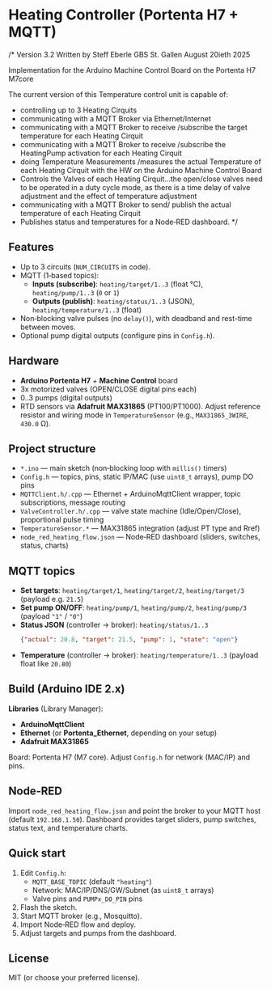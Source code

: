 # Heating Controller (Portenta H7 + MQTT)
/*
Version 3.2 Written by Steff Eberle GBS St. Gallen August 20ieth 2025

Implementation for the Arduino Machine Control Board on the Portenta H7 M7core

The current version of this Temperature control unit is capable of:
- controlling up to 3 Heating Cirquits
- communicating with a MQTT Broker via Ethernet/Internet
- communicating with a MQTT Broker to receive /subscribe the target temperature for each Heating Cirquit
- communicating with a MQTT Broker to receive /subscribe the HeatingPump activation for each Heating Cirquit
- doing Temperature Measurements /measures the actual Temperature of each Heating Cirquit with the HW on the Arduino Machine Control Board
- Controls the Valves of each Heating Cirquit...the open/close valves need to be operated in a duty cycle mode, as there is a time delay 
of valve adjustment and the effect of temperature adjustment
- communicating with a MQTT Broker to send/ publish the actual temperature of each Heating Cirquit
- Publishes status and temperatures for a Node‑RED dashboard.
*/


## Features
- Up to 3 circuits (`NUM_CIRCUITS` in code).
- MQTT (1‑based topics):
  - **Inputs (subscribe)**: `heating/target/1..3` (float °C), `heating/pump/1..3` (`0` or `1`)
  - **Outputs (publish)**: `heating/status/1..3` (JSON), `heating/temperature/1..3` (float)
- Non‑blocking valve pulses (no `delay()`), with deadband and rest-time between moves.
- Optional pump digital outputs (configure pins in `Config.h`).

## Hardware
- **Arduino Portenta H7** + **Machine Control** board
- 3x motorized valves (OPEN/CLOSE digital pins each)
- 0..3 pumps (digital outputs)
- RTD sensors via **Adafruit MAX31865** (PT100/PT1000). Adjust reference resistor and wiring mode in `TemperatureSensor` (e.g., `MAX31865_3WIRE`, `430.0` Ω).

## Project structure
- `*.ino` — main sketch (non‑blocking loop with `millis()` timers)
- `Config.h` — topics, pins, static IP/MAC (use `uint8_t` arrays), pump DO pins
- `MQTTClient.h/.cpp` — Ethernet + ArduinoMqttClient wrapper, topic subscriptions, message routing
- `ValveController.h/.cpp` — valve state machine (Idle/Open/Close), proportional pulse timing
- `TemperatureSensor.*` — MAX31865 integration (adjust PT type and Rref)
- `node_red_heating_flow.json` — Node‑RED dashboard (sliders, switches, status, charts)

## MQTT topics
- **Set targets**: `heating/target/1`, `heating/target/2`, `heating/target/3`  (payload e.g. `21.5`)
- **Set pump ON/OFF**: `heating/pump/1`, `heating/pump/2`, `heating/pump/3`  (payload `"1"` / `"0"`)
- **Status JSON** (controller → broker): `heating/status/1..3`
  ```json
  {"actual": 20.8, "target": 21.5, "pump": 1, "state": "open"}
  ```
- **Temperature** (controller → broker): `heating/temperature/1..3` (payload float like `20.80`)

## Build (Arduino IDE 2.x)
**Libraries** (Library Manager):
- **ArduinoMqttClient**
- **Ethernet** (or **Portenta_Ethernet**, depending on your setup)
- **Adafruit MAX31865**

Board: Portenta H7 (M7 core).
Adjust `Config.h` for network (MAC/IP) and pins.

## Node‑RED
Import `node_red_heating_flow.json` and point the broker to your MQTT host (default `192.168.1.50`).
Dashboard provides target sliders, pump switches, status text, and temperature charts.

## Quick start
1. Edit `Config.h`:
   - `MQTT_BASE_TOPIC` (default `"heating"`)
   - Network: MAC/IP/DNS/GW/Subnet (as `uint8_t` arrays)
   - Valve pins and `PUMPx_DO_PIN` pins
2. Flash the sketch.
3. Start MQTT broker (e.g., Mosquitto).
4. Import Node‑RED flow and deploy.
5. Adjust targets and pumps from the dashboard.

## License
MIT (or choose your preferred license).
